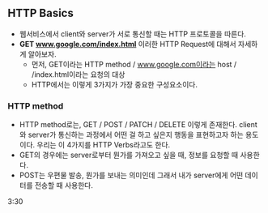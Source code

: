 ## HTTP Basics
- 웹서비스에서 client와 server가 서로 통신할 때는 HTTP 프로토콜을 따른다.
- **GET www.google.com/index.html** 이러한 HTTP Request에 대해서 자세하게 알아보자.
  - 먼저, GET이라는 HTTP method / www.google.com이라는 host / /index.html이라는 요청의 대상
  - HTTP에서는 이렇게 3가지가 가장 중요한 구성요소이다.

### HTTP method
- HTTP method로는, GET / POST / PATCH / DELETE 이렇게 존재한다. client와 server가 통신하는 과정에서 어떤 걸 하고 싶은지 행동을 표현하고자 하는 용도이다. 우리는 이 4가지를 HTTP Verbs라고도 한다.
- GET의 경우에는 server로부터 뭔가를 가져오고 싶을 때, 정보를 요청할 때 사용한다.
- POST는 우편물 발송, 뭔가를 보내는 의미인데 그래서 내가 server에게 어떤 데이터를 전송할 때 사용한다.

3:30
